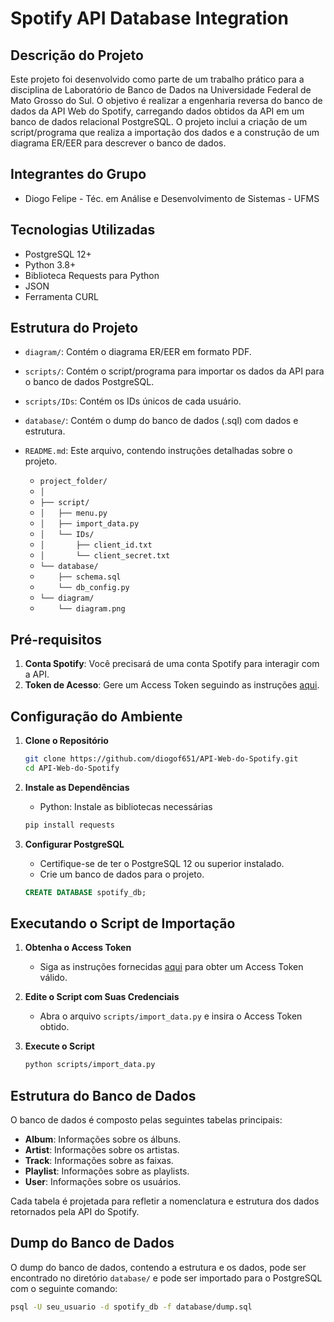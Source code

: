 # Spotify API Database Integration

## Descrição do Projeto

Este projeto foi desenvolvido como parte de um trabalho prático para a disciplina de Laboratório de Banco de Dados na Universidade Federal de Mato Grosso do Sul. O objetivo é realizar a engenharia reversa do banco de dados da API Web do Spotify, carregando dados obtidos da API em um banco de dados relacional PostgreSQL. O projeto inclui a criação de um script/programa que realiza a importação dos dados e a construção de um diagrama ER/EER para descrever o banco de dados.

## Integrantes do Grupo

- Diogo Felipe - Téc. em Análise e Desenvolvimento de Sistemas - UFMS

## Tecnologias Utilizadas

- PostgreSQL 12+
- Python 3.8+
- Biblioteca Requests para Python
- JSON
- Ferramenta CURL

## Estrutura do Projeto

- `diagram/`: Contém o diagrama ER/EER em formato PDF.
- `scripts/`: Contém o script/programa para importar os dados da API para o banco de dados PostgreSQL.
- `scripts/IDs`: Contém os IDs únicos de cada usuário. 
- `database/`: Contém o dump do banco de dados (.sql) com dados e estrutura.
- `README.md`: Este arquivo, contendo instruções detalhadas sobre o projeto.

   - `project_folder/`
   -   `│`
   -   `├── script/`
   -   `│   ├── menu.py`
   -   `│   ├── import_data.py`
   -   `│   └── IDs/`
   -   `│       ├── client_id.txt`
   -   `│       └── client_secret.txt`
   -   `└── database/`
   -   `    ├── schema.sql`
   -   `    └── db_config.py`
   -   `└── diagram/`
   -   `    └── diagram.png`

## Pré-requisitos

1. **Conta Spotify**: Você precisará de uma conta Spotify para interagir com a API.
2. **Token de Acesso**: Gere um Access Token seguindo as instruções [aqui](https://developer.spotify.com/documentation/web-api/tutorials/getting-started#request-an-access-token).

## Configuração do Ambiente

1. **Clone o Repositório**
    ```bash
    git clone https://github.com/diogof651/API-Web-do-Spotify.git
    cd API-Web-do-Spotify
    ```

2. **Instale as Dependências**
    - Python: Instale as bibliotecas necessárias
    ```bash
    pip install requests
    ```

3. **Configurar PostgreSQL**
    - Certifique-se de ter o PostgreSQL 12 ou superior instalado.
    - Crie um banco de dados para o projeto.
    ```sql
    CREATE DATABASE spotify_db;
    ```

## Executando o Script de Importação

1. **Obtenha o Access Token**
    - Siga as instruções fornecidas [aqui](https://developer.spotify.com/documentation/web-api/tutorials/getting-started#request-an-access-token) para obter um Access Token válido.

2. **Edite o Script com Suas Credenciais**
    - Abra o arquivo `scripts/import_data.py` e insira o Access Token obtido.

3. **Execute o Script**
    ```bash
    python scripts/import_data.py
    ```

## Estrutura do Banco de Dados

O banco de dados é composto pelas seguintes tabelas principais:
- **Album**: Informações sobre os álbuns.
- **Artist**: Informações sobre os artistas.
- **Track**: Informações sobre as faixas.
- **Playlist**: Informações sobre as playlists.
- **User**: Informações sobre os usuários.

Cada tabela é projetada para refletir a nomenclatura e estrutura dos dados retornados pela API do Spotify.

## Dump do Banco de Dados

O dump do banco de dados, contendo a estrutura e os dados, pode ser encontrado no diretório `database/` e pode ser importado para o PostgreSQL com o seguinte comando:
```bash
psql -U seu_usuario -d spotify_db -f database/dump.sql
